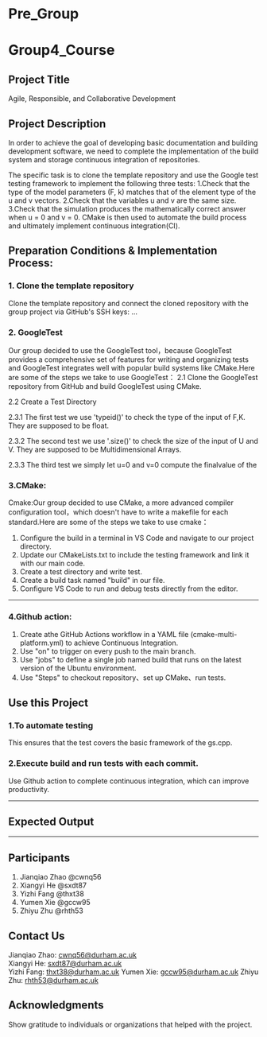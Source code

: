 # Pre_Group
# Group4_Course

## Project Title

Agile, Responsible, and Collaborative Development


## Project Description

In order to achieve the goal of developing basic documentation and building development software, we need to complete the implementation of the build system and storage continuous integration of repositories.

The specific task is to clone the template repository and use the Google test testing framework to implement the following three tests:
1.Check that the type of the model parameters (F, k) matches that of the element type of the u and v vectors.
2.Check that the variables u and v are the same size.
3.Check that the simulation produces the mathematically correct answer when u = 0 and v = 0. 
CMake is then used to automate the build process and ultimately implement continuous integration(CI).


## Preparation Conditions & Implementation Process:

### 1. Clone the template repository 
Clone the template repository and connect the cloned repository with the group project via GitHub's SSH keys:
...

### 2. GoogleTest
Our group decided to use the GoogleTest tool，because GoogleTest provides a comprehensive set of features for writing and organizing tests and GoogleTest integrates well with popular build systems like CMake.Here are some of the steps we take to use GoogleTest：
2.1 Clone the GoogleTest repository from GitHub and build GoogleTest using CMake.

2.2 Create a Test Directory

2.3.1 The first test we use 'typeid()' to check the type of the input of F,K. They are supposed to be float.

2.3.2 The second test we use '.size()' to check the size of the input of U and V. They are supposed to be Multidimensional Arrays.

2.3.3 The third test we simply let u=0 and v=0  compute the finalvalue of the

### 3.CMake:
Cmake:Our group decided to use CMake, a more advanced compiler configuration tool，which doesn't have to write a makefile for each standard.Here are some of the steps we take to use cmake：
1. Configure the build in a terminal in VS Code and navigate to our project directory. 
2. Update our CMakeLists.txt to include the testing framework and link it with our main code.
3. Create a test directory and write test.
4. Create a build task named "build" in our file.
5. Configure VS Code to run and debug tests directly from the editor. 
---
### 4.Github action:
1. Create athe GitHub Actions workflow in a YAML file (cmake-multi-platform.yml) to achieve Continuous Integration.  
2. Use "on" to trigger on every push to the main branch.
3. Use "jobs" to define a single job named build that runs on the latest version of the Ubuntu environment.
4. Use "Steps" to checkout repository、set up CMake、run tests.

## Use this Project 

### 1.To automate testing
This ensures that the test covers the basic framework of the gs.cpp.
### 2.Execute build and run tests with each commit.
Use Github action to complete continuous integration, which can improve productivity.

---

## Expected Output

---

## Participants
1. Jianqiao Zhao @cwnq56
2. Xiangyi He @sxdt87
3. Yizhi Fang @thxt38
4. Yumen Xie @gccw95
5. Zhiyu Zhu @rhth53


## Contact Us
Jianqiao Zhao:  cwnq56@durham.ac.uk <br>
Xiangyi He: sxdt87@durham.ac.uk <br>
Yizhi Fang: thxt38@durham.ac.uk
Yumen Xie: gccw95@durham.ac.uk
Zhiyu Zhu: rhth53@durham.ac.uk

## Acknowledgments
Show gratitude to individuals or organizations that helped with the project.


